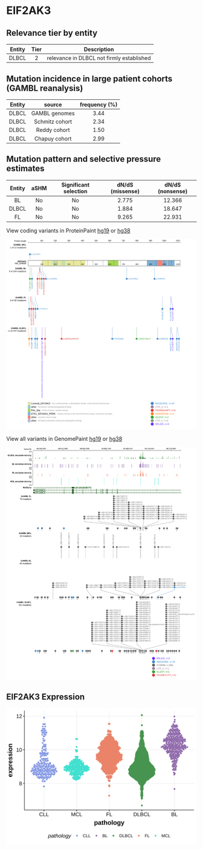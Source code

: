 # EIF2AK3

## Relevance tier by entity

|Entity|Tier|Description                              |
|:------:|:----:|-----------------------------------------|
|DLBCL |2   |relevance in DLBCL not firmly established|

## Mutation incidence in large patient cohorts (GAMBL reanalysis)

|Entity|source        |frequency (%)|
|:------:|:--------------:|:-------------:|
|DLBCL |GAMBL genomes |3.44         |
|DLBCL |Schmitz cohort|2.34         |
|DLBCL |Reddy cohort  |1.50         |
|DLBCL |Chapuy cohort |2.99         |

## Mutation pattern and selective pressure estimates

|Entity|aSHM|Significant selection|dN/dS (missense)|dN/dS (nonsense)|
|:------:|:----:|:---------------------:|:----------------:|:----------------:|
|BL    |No  |No                   |2.775           |12.366          |
|DLBCL |No  |No                   |1.884           |18.647          |
|FL    |No  |No                   |9.265           |22.931          |



View coding variants in ProteinPaint [hg19](https://morinlab.github.io/LLMPP/GAMBL/EIF2AK3_protein.html)  or [hg38](https://morinlab.github.io/LLMPP/GAMBL/EIF2AK3_protein_hg38.html)

![image](images/proteinpaint/EIF2AK3_NM_004836.svg)

View all variants in GenomePaint [hg19](https://morinlab.github.io/LLMPP/GAMBL/EIF2AK3.html)  or [hg38](https://morinlab.github.io/LLMPP/GAMBL/EIF2AK3_hg38.html)

![image](images/proteinpaint/EIF2AK3.svg)
## EIF2AK3 Expression
![image](images/gene_expression/EIF2AK3_by_pathology.svg)
<!-- ORIGIN: NA -->
